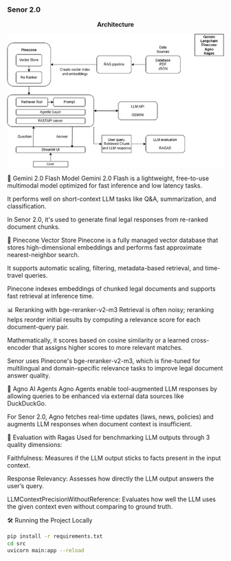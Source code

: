 ### Senor 2.0

<p align="center">
    <B>Architecture</B>
</p>

<p align="center">
    <img src="static/Senor.png" alt="Architecture" width="600">
</p>

📘 Gemini 2.0 Flash Model
Gemini 2.0 Flash is a lightweight, free-to-use multimodal model optimized for fast inference and low latency tasks.

It performs well on short-context LLM tasks like Q&A, summarization, and classification.

In Senor 2.0, it's used to generate final legal responses from re-ranked document chunks.

🧠 Pinecone Vector Store
Pinecone is a fully managed vector database that stores high-dimensional embeddings and performs fast approximate nearest-neighbor search.

It supports automatic scaling, filtering, metadata-based retrieval, and time-travel queries.

Pinecone indexes embeddings of chunked legal documents and supports fast retrieval at inference time.

📊 Reranking with bge-reranker-v2-m3
Retrieval is often noisy; reranking helps reorder initial results by computing a relevance score for each document-query pair.

Mathematically, it scores based on cosine similarity or a learned cross-encoder that assigns higher scores to more relevant matches.

Senor uses Pinecone's bge-reranker-v2-m3, which is fine-tuned for multilingual and domain-specific relevance tasks to improve legal document answer quality.

🧠 Agno AI Agents
Agno Agents enable tool-augmented LLM responses by allowing queries to be enhanced via external data sources like DuckDuckGo.

For Senor 2.0, Agno fetches real-time updates (laws, news, policies) and augments LLM responses when document context is insufficient.

📏 Evaluation with Ragas
Used for benchmarking LLM outputs through 3 quality dimensions:

Faithfulness: Measures if the LLM output sticks to facts present in the input context.

Response Relevancy: Assesses how directly the LLM output answers the user’s query.

LLMContextPrecisionWithoutReference: Evaluates how well the LLM uses the given context even without comparing to ground truth.

🛠️ Running the Project Locally
```bash
pip install -r requirements.txt
cd src
uvicorn main:app --reload
```